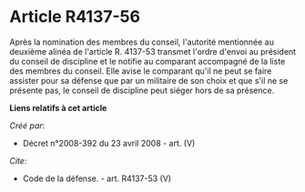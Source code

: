 # Article R4137-56

Après la nomination des membres du conseil, l'autorité mentionnée au deuxième alinéa de l'article R. 4137-53 transmet l'ordre
d'envoi au président du conseil de discipline et le notifie au comparant accompagné de la liste des membres du conseil. Elle
avise le comparant qu'il ne peut se faire assister pour sa défense que par un militaire de son choix et que s'il ne se
présente pas, le conseil de discipline peut siéger hors de sa présence.

**Liens relatifs à cet article**

_Créé par_:

  - Décret n°2008-392 du 23 avril 2008 - art. (V)

_Cite_:

  - Code de la défense. - art. R4137-53 (V)
